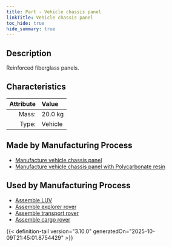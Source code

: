 ```yaml
---
title: Part - Vehicle chassis panel
linkTitle: Vehicle chassis panel
toc_hide: true
hide_summary: true
---
```

<!-- This is generated by the MarsSim HelpGenertor, do not edit. -->

## Description
Reinforced fiberglass panels.

## Characteristics

| Attribute      | Value |
|--------:|:------|
|Mass:|20.0 kg|
|Type:|Vehicle|

## Made by Manufacturing Process

- [Manufacture vehicle chassis panel](/docs/definitions/process/manufacture-vehicle-chassis-panel)
- [Manufacture vehicle chassis panel with Polycarbonate resin](/docs/definitions/process/manufacture-vehicle-chassis-panel-with-polycarbonate-resin)

## Used by Manufacturing Process

- [Assemble LUV](/docs/definitions/process/assemble-luv)
- [Assemble explorer rover](/docs/definitions/process/assemble-explorer-rover)
- [Assemble transport rover](/docs/definitions/process/assemble-transport-rover)
- [Assemble cargo rover](/docs/definitions/process/assemble-cargo-rover)



{{< definition-tail version="3.10.0" generatedOn="2025-10-09T21:45:01.8754429" >}}



